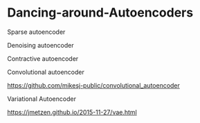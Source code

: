 # Dancing-around-Autoencoders

Sparse autoencoder

Denoising autoencoder

Contractive autoencoder


Convolutional autoencoder

https://github.com/mikesj-public/convolutional_autoencoder


Variational Autoencoder

https://jmetzen.github.io/2015-11-27/vae.html




